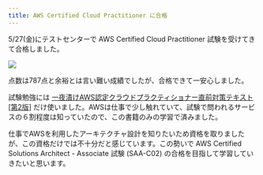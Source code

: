 ```yaml
---
title: AWS Certified Cloud Practitioner に合格
---
```

5/27(金)にテストセンターで AWS Certified Cloud Practitioner 試験を受けてきて合格しました。

![](https://lh3.googleusercontent.com/BWdAycZgMCOpGT0CUQsicS6tG5rkO6PuhQOzU9PUBz8Dm03Xl0lP-hDFyAy6ZyrQrvy6U0rgYm4LBzs42aCbHBDJRQv23w4WGLMoRuBNI5hmGvYkJo6l3_1aWIKlWQ1_XOrFPzV-r4ZxnLu5LhtTTA)

点数は787点と余裕とは言い難い成績でしたが、合格できて一安心しました。

試験勉強には [一夜漬けAWS認定クラウドプラクティショナー直前対策テキスト\[第2版\]](https://www.amazon.co.jp/dp/4798067156) だけ使いました。AWSは仕事で少し触れていて、試験で問われるサービスの６割程度は知っていたので、この書籍のみの学習で済みました。

仕事でAWSを利用したアーキテクチャ設計を知りたいため資格を取りましたが、この資格だけでは不十分だと感じています。この勢いで AWS Certified Solutions Architect - Associate 試験 (SAA-C02) の合格を目指して学習していきたいと思います。
